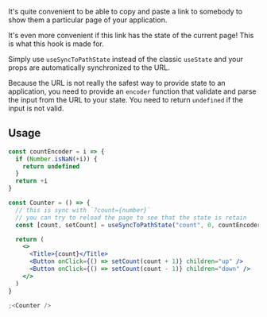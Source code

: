 It's quite convenient to be able to copy and paste a link to somebody to show them a particular page of your application.

It's even more convenient if this link has the state of the current page! This is what this hook is made for.

Simply use `useSyncToPathState` instead of the classic `useState` and your props are automatically synchronized to the URL.

Because the URL is not really the safest way to provide state to an application, you need to provide an `encoder` function that validate and parse the input from the URL to your state. You need to return `undefined` if the input is not valid.

## Usage

```jsx
const countEncoder = i => {
  if (Number.isNaN(+i)) {
    return undefined
  }
  return +i
}

const Counter = () => {
  // this is sync with `?count={number}`
  // you can try to reload the page to see that the state is retain
  const [count, setCount] = useSyncToPathState("count", 0, countEncoder)

  return (
    <>
      <Title>{count}</Title>
      <Button onClick={() => setCount(count + 1)} children="up" />
      <Button onClick={() => setCount(count - 1)} children="down" />
    </>
  )
}

;<Counter />
```
